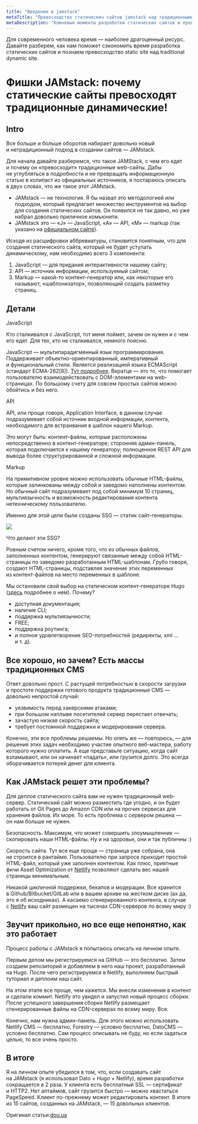 ```yaml
---
title: "Введение в jamstack"
metaTitle: "Превосходство статическич сайтов jamstack над традиционными динамическими"
metaDescription: "Ключевые моменты разработки статических сайтов и превосходство static site над traditional dynamic site."
---
```


Для современного человека время — наиболее драгоценный ресурс. Давайте разберем, как нам поможет сэкономить время разработка статических сайтов и познаем превосходство static site над traditional dynamic site.

# Фишки JAMstack: почему статические сайты превосходят традиционные динамические!

## Intro

Все больше и больше оборотов набирает довольно новый и нетрадиционный подход в создании сайтов — JAMstack.

Для начала давайте разберемся, что такое JAMStack, с чем его едят и почему он «превосходит» традиционные web-сайты. Дабы не углубляться в подробности и не превращать информационную статью в копипаст из официальных источников, я постараюсь описать в двух словах, что же такое этот JAMstack.

-   JAMstack — не технология. Я бы назвал это методологией или подходом, который предлагает множество инструментов на выбор для создания статических сайтов. Он появился не так давно, но уже набрал довольно приличное комьюнити.
-   JAMstack это — «J» — JavaScript, «A» — API, «M» — markup (так указано на [официальном сайте](https://jamstack.org/)).

Исходя из расшифровки аббревиатуры, становится понятным, что для создания статического сайта, который не будет уступать динамическому, нам необходимо всего 3 компонента:

1.  JavaScript — для придания интерактивности нашему сайту;
2.  API — источник информации, используемый сайтом;
3.  Markup — какой-то контент-генератор или, как некоторые его называют, «шаблонизатор», позволяющий создать разметку страниц.

## Детали

JavaScript

Кто сталкивался с JavaScript, тот меня поймет, зачем он нужен и с чем его едят. Для тех, кто не сталкивался, немного поясню.

JavaScript — мультипарадигменный язык программирования. Поддерживает объектно-ориентированный, императивный и функциональный стили. Является реализацией языка ECMAScript (стандарт ECMA-262\[8\]). [Тут подробнее](https://ru.wikipedia.org/wiki/JavaScript). Вкратце — это то, что помогает пользователю взаимодействовать с DOM-элементами на web-страницах. По большому счету для совсем простых сайтов можно обойтись и без него.

API

API, или проще говоря, Application Interface, в данном случае подразумевает собой источник входной информации, контента, необходимого для встраивания в шаблон нашего Markup.

Это могут быть: контент-файлы, которые расположены непосредственно в контент-генераторе; сторонняя админ-панель, которая подключается к нашему генератору; полноценное REST API для вывода более структурированной и сложной информации.

Markup

На примитивном уровне можно использовать обычные HTML-файлы, которые залинкованы между собой и заведомо наполнены контентом. Но обычный сайт подразумевает под собой минимум 10 страниц, мультиязычность и возможность редактирования контента нетехническому пользователю.

Именно для этой цели были созданы SSG — статик сайт-генераторы.

![](https://www.babulya.com.ua/wp-content/uploads/2020/04/Jamstack-920.png)  

Что делают эти SSG?

Ровным счетом ничего, кроме того, что из обычных файлов, заполненных контентом, генерируют связанные между собой HTML-страницы по заведомо разработанным HTML-шаблонам. Грубо говоря, создают HTML-страницы, подставляя значение этих переменных из контент-файлов на место переменных в шаблоне.

Мы остановили свой выбор на статическом контент-генераторе Hugo ([здесь](https://gohugo.io/) подробнее о нем). Почему?

-   доступная документация;
-   наличие CLI;
-   поддержка мультиязычности;
-   FREE;
-   поддержка роутинга;
-   и полное удовлетворение SEO-потребностей (редиректы, xml ... и т. д).

## Все хорошо, но зачем? Есть массы традиционных CMS

Ответ довольно прост. С растущей потребностью в скорости загрузки и простоте поддержки готового продукта традиционные CMS — довольно непростой случай:

-   уязвимость перед хакерскими атаками;
-   при большом наплыве посетителей сервер перестает отвечать;
-   зачастую низкая скорость сайта;
-   требует постоянной поддержки и модерирования сервера.

Конечно, эти все проблемы решаемы. Но опять же — повторюсь, — для решения этих задач необходимо участие опытного веб-мастера, работу которого нужно оплатить. А еще представьте ситуацию, когда сайт взламывают, или он начинает «падать», или грузится долго. Это всегда оборачивается потерей денег для клиента.

## Как JAMstack решет эти проблемы?

Для деплоя статического сайта вам не нужен традиционный web-сервер. Статический сайт можно разместить где угодно, и он будет работать от Git Pages до Amazon CDN или на прочих сервисах для хранения файлов. Их море. То есть проблема с сервером решена — он нам больше не нужен.

Безопасность. Максимум, что может совершить злоумышленник — скопировать наши HTML-файлы. Ну и на здоровье, они и так публичны :)

Скорость сайта. Тут все еще проще — страница уже собрана, она не строится в рантайме. Пользователю при запросе приходит простой HTML-файл, который уже заполнен контентом. Как плюс, приятные фичи Asset Optimization от [Netlify](https://www.netlify.com/) позволяют cделать вес нашей страницы минимальным.

Никакой цикличной поддержки, бекапов и модерации. Все хранится в Github/Bitbucket/GitLab или в вашем архиве на жестком диске (ах да, это я об исходниках). А касаемо сгенерированного контента, в случае с [Netlify](https://www.netlify.com/) ваш сайт размещен на тысячах CDN-серверов по всему миру :)

## Звучит прикольно, но все еще непонятно, как это работает

Процесс работы с JAMstack я попытаюсь описать на личном опыте.

Первым делом мы регистрируемся на GitHub — это бесплатно. Затем создаем репозиторий и добавляем в него наш проект, разработанный на Hugo. После чего регистрируемся в Netlify, выполняем быстрый туториал и деплоим наш сайт.

На этом этапе все проще, чем кажется. Мы внесли изменения в контент и сделали коммит. Netlify это увидел и запустил новый процесс сборки. После успешного завершения сборки Netlify размещает сгенерированные файлы на CDN-серверах по всему миру. Все.

Конечно, нам нужна админ-панель. Для этого можно использовать Netlify CMS — бесплатно, Forestry — условно бесплатно, DatoCMS — условно бесплатно. Сам процесс описывать не буду, но если задаться целью, то все очень просто.

## В итоге

Я на личном опыте убедился в том, что, если создавать сайт на JAMstack (я использовал Dato + Hugo + Netlify), время разработки сокращается в 2 раза. У клиента есть бесплатный SSL — сертификат и HTTP2. Нет аптаймов, сайт грузится быстро — можно хвастаться PageSpeed. Клиент по-прежнему может редактировать контент. В итоге из 15 сайтов, созданных на JAMstack, — 15 довольных клиентов.

Оригинал статьи:[dou.ua](https://dou.ua/lenta/articles/jamstack/)